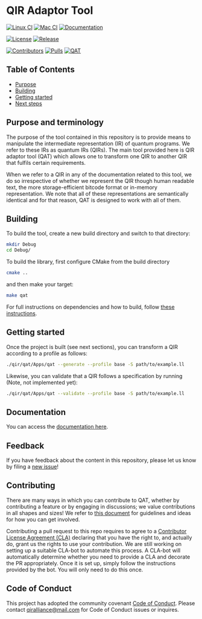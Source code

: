 # QIR Adaptor Tool

[![Linux CI](https://github.com/qir-alliance/qat/actions/workflows/ci-linux-on-main-pr.yml/badge.svg?branch=main)](https://github.com/qir-alliance/qat/actions/workflows/ci-linux-on-main-pr.yml)
[![Mac CI](https://github.com/qir-alliance/qat/actions/workflows/ci-mac-on-main-pr.yml/badge.svg?branch=main)](https://github.com/qir-alliance/qat/actions/workflows/ci-mac-on-main-pr.yml)
[![Documentation](https://github.com/qir-alliance/qat/actions/workflows/cd-docs.yml/badge.svg?branch=main)](https://qir-alliance.github.io/qat/)

[![License](https://badgen.net/github/license/qir-alliance/qat)](https://opensource.org/licenses/MIT)
[![Release](https://badgen.net/github/release/qir-alliance/qat)](https://github.com/qir-alliance/qat/releases/latest)

[![Contributors](https://img.shields.io/github/contributors/qir-alliance/qat.svg)](https://github.com/qir-alliance/qat/graphs/contributors)
[![Pulls](https://img.shields.io/github/issues-pr/qir-alliance/qat.svg)](https://github.com/qir-alliance/qat/pulls)
[![QAT](https://img.shields.io/github/issues-pr-closed/qir-alliance/qat.svg)](https://github.com/qir-alliance/qat/pulls?q=is%3Apr+is%3Aclosed)

## Table of Contents

- [Purpose](#purpose)
- [Building](#building)
- [Getting started](#getting-started)
- [Next steps](#next-steps)

## Purpose and terminology

The purpose of the tool contained in this repository is to provide means to manipulate the intermediate representation (IR) of quantum programs. We refer to these IRs as quantum IRs (QIRs). The main tool provided here is QIR adaptor tool (QAT) which allows one to transform one QIR to another QIR that fulfils certain requirements.

When we refer to a QIR in any of the documentation related to this tool, we do so irrespective of whether we represent the QIR though human readable text, the more storage-efficient bitcode format or in-memory representation. We note that all of these representations are semantically identical and for that reason, QAT is designed to work with all of them.

## Building

To build the tool, create a new build directory and switch to that directory:

```sh
mkdir Debug
cd Debug/
```

To build the library, first configure CMake from the build directory

```sh
cmake ..
```

and then make your target:

```sh
make qat
```

For full instructions on dependencies and how to build, follow
[these instructions](./docs/src/UserGuide/BuildingLibrary.md).

## Getting started

Once the project is built (see next sections), you can transform a QIR
according to a profile as follows:

```sh
./qir/qat/Apps/qat --generate --profile base -S path/to/example.ll
```

Likewise, you can validate that a QIR follows a specification by running
(Note, not implemented yet):

```sh
./qir/qat/Apps/qat --validate --profile base -S path/to/example.ll
```

## Documentation

You can access the [documentation here](https://qir-alliance.github.io/qat/).

## Feedback

If you have feedback about the content in this repository, please let us
know by filing a [new issue](https://github.com/qir-alliance/qat/issues/new)!

## Contributing

There are many ways in which you can contribute to QAT, whether by
contributing a feature or by engaging in discussions; we value contributions in
all shapes and sizes! We refer to [this document](CONTRIBUTING.md) for
guidelines and ideas for how you can get involved.

Contributing a pull request to this repo requires to agree to a [Contributor
License Agreement
(CLA)](https://en.wikipedia.org/wiki/Contributor_License_Agreement) declaring
that you have the right to, and actually do, grant us the rights to use your
contribution. We are still working on setting up a suitable CLA-bot to automate
this process. A CLA-bot will automatically determine whether you need to provide
a CLA and decorate the PR appropriately. Once it is set up, simply follow the
instructions provided by the bot. You will only need to do this once.

## Code of Conduct

This project has adopted the community covenant [Code of
Conduct](https://github.com/qir-alliance/.github/blob/main/Code_of_Conduct.md#contributor-covenant-code-of-conduct).
Please contact [qiralliance@mail.com](mailto:qiralliance@mail.com) for Code of
Conduct issues or inquires.
